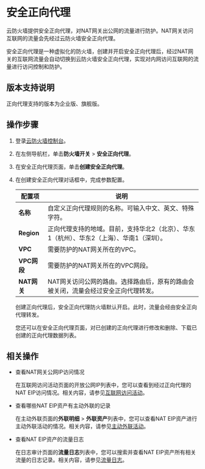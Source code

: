 # 安全正向代理

云防火墙提供安全正向代理，对NAT网关出公网的流量进行防护。NAT网关访问互联网的流量会先经过云防火墙安全正向代理。

安全正向代理是一种虚拟化的防火墙，创建并开启安全正向代理后，经过NAT网关的互联网流量会自动切换到云防火墙安全正向代理，实现对内网访问互联网的流量进行访问控制和防护。

## 版本支持说明

正向代理支持的版本为企业版、旗舰版。

## 操作步骤

1.  登录[云防火墙控制台](https://yundun.console.aliyun.com/?p=cfwnext)。

2.  在左侧导航栏，单击**防火墙开关** \> **安全正向代理**。

3.  在安全正向代理页面，单击**创建安全正向代理**。

4.  在创建安全正向代理对话框中，完成参数配置。

    |配置项|说明|
    |---|--|
    |**名称**|自定义正向代理规则的名称。可输入中文、英文、特殊字符。|
    |**Region**|正向代理支持的地域。目前，支持华北2（北京）、华东1（杭州）、华东2（上海）、华南1（深圳）。|
    |**VPC**|需要防护的NAT网关所在的VPC。|
    |**VPC网段**|需要防护的NAT网关所在的VPC网段。|
    |**NAT网关**|NAT网关访问公网的路由。选择路由后，原有的路由会被关闭，流量会经过安全正向代理转发。|

    创建正向代理后，安全正向代理防火墙默认开启。此时，流量会经由安全正向代理转发。

    您还可以在安全正向代理页面，对已创建的正向代理进行修改和删除、下载已创建的正向代理数据列表。


## 相关操作

-   查看NAT网关公网IP访问情况

    在互联网访问活动页面的开放公网IP列表中，您可以查看到经过正向代理的NAT EIP访问情况。相关内容，请参见[互联网访问活动](/cn.zh-CN/网络流量分析/互联网访问活动.md)。

-   查看哪些NAT EIP资产有主动外联的记录

    在主动外联页面的**外联明细** \> **外联资产**列表中，您可以查看NAT EIP资产进行主动外联活动的情况。相关内容，请参见[主动外联活动](/cn.zh-CN/网络流量分析/主动外联活动.md)。

-   查看NAT EIP资产的流量日志

    在日志审计页面的**流量日志**列表中，您可以搜索并查看NAT EIP资产所有相关流量的日志记录。相关内容，请参见[流量日志](/cn.zh-CN/日志/日志审计.md)。


